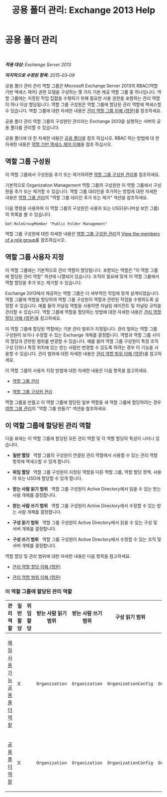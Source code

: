 ﻿---
title: '공용 폴더 관리: Exchange 2013 Help'
TOCTitle: 공용 폴더 관리
ms:assetid: e167d95e-bb39-43fd-b960-204ab0de27da
ms:mtpsurl: https://technet.microsoft.com/ko-kr/library/Dd876947(v=EXCHG.150)
ms:contentKeyID: 50484330
ms.date: 05/22/2018
mtps_version: v=EXCHG.150
ms.translationtype: MT
---

# 공용 폴더 관리

 

_**적용 대상:** Exchange Server 2013_

_**마지막으로 수정된 항목:** 2015-03-09_

공용 폴더 관리 관리 역할 그룹은 Microsoft Exchange Server 2013의 RBAC(역할 기반 액세스 제어) 권한 모델을 구성하는 몇 가지 기본 제공 역할 그룹 중 하나입니다. 역할 그룹에는 지정된 작업 집합을 수행하기 위해 필요한 사용 권한을 포함하는 관리 역할이 하나 이상 할당됩니다. 역할 그룹 구성원은 역할 그룹에 할당된 관리 역할에 액세스할 수 있습니다. 역할 그룹에 대한 자세한 내용은 [관리 역할 그룹 이해 (영문)](understanding-management-role-groups-exchange-2013-help.md)를 참조하세요.

공용 폴더 관리 역할 그룹의 구성원인 관리자는 Exchange 2013을 실행하는 서버의 공용 폴더를 관리할 수 있습니다.

공용 폴더에 대 한 자세한 내용은 [공용 폴더](public-folders-exchange-2013-help.md)을 참조 하십시오. RBAC 하는 방법에 대 한 자세한 내용은 [역할 기반 액세스 제어 이해](understanding-role-based-access-control-exchange-2013-help.md)을 참조 하십시오.

## 역할 그룹 구성원

이 역할 그룹에서 구성원을 추가 또는 제거하려면 [역할 그룹 구성원 관리](manage-role-group-members-exchange-2013-help.md)를 참조하세요.

기본적으로 Organization Management 역할 그룹의 구성원만 이 역할 그룹에서 구성원을 추가 또는 제거할 수 있습니다. 역할 그룹 대리인을 추가하는 방법에 대한 자세한 내용은 [역할 그룹 관리](manage-role-groups-exchange-2013-help.md)의 "역할 그룹 대리인 추가 또는 제거" 섹션을 참조하세요.

다음 명령을 사용하여 이 역할 그룹의 구성원인 사용자 또는 USG(유니버설 보안 그룹)의 목록을 볼 수 있습니다.

    Get-RoleGroupMember "Public Folder Management"

역할 그룹 구성원에 대한 자세한 내용은 [역할 그룹 구성원 관리](manage-role-group-members-exchange-2013-help.md)의 [View the members of a role group](manage-role-group-members-exchange-2013-help.md)를 참조하십시오.

## 역할 그룹 사용자 지정

이 역할 그룹에는 기본적으로 관리 역할이 할당됩니다. 포함되는 역할은 "이 역할 그룹에 할당된 관리 역할" 섹션에 나열되어 있습니다. 조직의 필요에 맞게 이 역할 그룹에서 역할 할당을 추가 또는 제거할 수 있습니다.

Exchange 2013에서 제공하는 역할 그룹은 더 세부적인 작업에 맞게 설계되었습니다. 역할 그룹에 역할을 할당하여 역할 그룹 구성원이 역할과 관련된 작업을 수행하도록 설정할 수 있습니다. 예를 들어 저널링 역할을 사용하면 저널링 에이전트 및 저널링 규칙을 관리할 수 있습니다. 역할 그룹에 역할을 할당하는 방법에 대한 자세한 내용은 [관리 역할 할당 이해 (영문)](understanding-management-role-assignments-exchange-2013-help.md)를 참고하세요.

이 역할 그룹에 할당된 역할에는 기본 관리 범위가 지정됩니다. 관리 범위는 역할 그룹 구성원이 보거나 수정할 수 있는 Exchange 개체를 결정합니다. 역할과 역할 그룹 사이의 할당과 관련된 범위를 변경할 수 있습니다. 예를 들어 역할 그룹 구성원이 특정 조직 구성 단위나 특정 위치에 있는 받는 사람만 변경할 수 있도록 하려는 경우 이 기능을 사용할 수 있습니다. 관리 범위에 대한 자세한 내용은 [관리 역할 범위 이해 (영문)](understanding-management-role-scopes-exchange-2013-help.md)를 참고하세요.

이 역할 그룹의 사용자 지정 방법에 대한 자세한 내용은 다음 항목을 참고하세요.

  - [역할 그룹 관리](manage-role-groups-exchange-2013-help.md)

  - [역할 그룹 구성원 관리](manage-role-group-members-exchange-2013-help.md)

역할 그룹을 만들고 이 역할 그룹에 할당된 일부 역할을 새 역할 그룹에 할당하려는 경우 [역할 그룹 관리](manage-role-groups-exchange-2013-help.md)의 "역할 그룹 만들기" 섹션을 참조하세요.

## 이 역할 그룹에 할당된 관리 역할

다음 표에는 이 역할 그룹에 할당된 모든 관리 역할 및 각 역할 할당의 특성이 나타나 있습니다.

  - **일반 할당**   역할 그룹의 구성원이 연결된 관리 역할에서 사용할 수 있는 관리 역할 항목에 액세스할 수 있게 합니다.

  - **위임 할당**   역할 그룹 구성원이 지정된 역할을 다른 역할 그룹, 역할 할당 정책, 사용자 또는 USG에 할당할 수 있게 합니다.

  - **받는 사람 읽기 범위**   역할 그룹 구성원이 Active Directory에서 읽을 수 있는 받는 사람 개체를 결정합니다.

  - **받는 사람 쓰기 범위**   역할 그룹 구성원이 Active Directory에서 수정할 수 있는 받는 사람 개체를 결정합니다.

  - **구성 읽기 범위**   역할 그룹 구성원이 Active Directory에서 읽을 수 있는 구성 및 서버 개체를 결정합니다.

  - **구성 쓰기 범위**   역할 그룹 구성원이 Active Directory에서 수정할 수 있는 조직 및 서버 개체를 결정합니다.

역할 할당 및 관리 범위에 대한 자세한 내용은 다음 항목을 참고하세요.

  - [관리 역할 할당 이해 (영문)](understanding-management-role-assignments-exchange-2013-help.md)

  - [관리 역할 범위 이해 (영문)](understanding-management-role-scopes-exchange-2013-help.md)

### 이 역할 그룹에 할당된 관리 역할

<table style="width:100%;">
<colgroup>
<col style="width: 14%" />
<col style="width: 14%" />
<col style="width: 14%" />
<col style="width: 14%" />
<col style="width: 14%" />
<col style="width: 14%" />
<col style="width: 14%" />
</colgroup>
<thead>
<tr class="header">
<th>관리 역할</th>
<th>일반 할당</th>
<th>위임 할당</th>
<th>받는 사람 읽기 범위</th>
<th>받는 사람 쓰기 범위</th>
<th>구성 읽기 범위</th>
<th>구성 쓰기 범위</th>
</tr>
</thead>
<tbody>
<tr class="odd">
<td><p><a href="mail-enabled-public-folders-role-exchange-2013-help.md">메일 사용 가능 공용 폴더 역할</a></p></td>
<td><p>X</p></td>
<td><p></p></td>
<td><p><code>Organization</code></p></td>
<td><p><code>Organization</code></p></td>
<td><p><code>OrganizationConfig</code></p></td>
<td><p><code>OrganizationConfig</code></p></td>
</tr>
<tr class="even">
<td><p><a href="public-folders-role-exchange-2013-help.md">공용 폴더 역할</a></p></td>
<td><p>X</p></td>
<td><p></p></td>
<td><p><code>Organization</code></p></td>
<td><p><code>Organization</code></p></td>
<td><p><code>OrganizationConfig</code></p></td>
<td><p><code>OrganizationConfig</code></p></td>
</tr>
</tbody>
</table>

